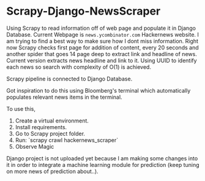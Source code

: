 # Scrapy-Django-NewsScraper
Using Scrapy to read information off of web page and populate it in Django Database. Current Webpage is `news.ycombinator.com` Hackernews website. I am trying to find a best way to make sure how I dont miss information. Right now Scrapy checks first page for addition of content, every 20 seconds and another spider that goes 14 page deep to extract link and headline of news. Current version extracts news headline and link to it. Using UUID to identify each news so search with complexity of O(1) is achieved.

Scrapy pipeline is connected to Django Database. 

Got inspiration to do this using Bloomberg's terminal which automatically populates relevant news items in the terminal.

To use this,
<ol>
  <li>Create a virtual environment.</li>
  <li>Install requirements.</li>
  <li>Go to Scrapy project folder.</li>
  <li>Run: `scrapy crawl hackernews_scraper`</li>
  <li>Observe Magic</li>
</ol>

Django project is not uploaded yet because I am making some changes into it in order to integrate a machine learning module for prediction (keep tuning on more news of prediction about..).
